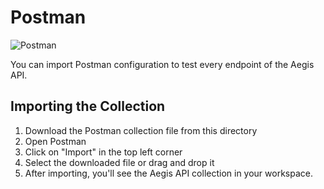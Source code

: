 # Postman

![Postman](https://img.shields.io/badge/Postman-FF6C37?style=for-the-badge&logo=postman&logoColor=white)

You can import Postman configuration to test every endpoint of the Aegis API.

## Importing the Collection

1. Download the Postman collection file from this directory
2. Open Postman
3. Click on "Import" in the top left corner
4. Select the downloaded file or drag and drop it
5. After importing, you'll see the Aegis API collection in your workspace. 
